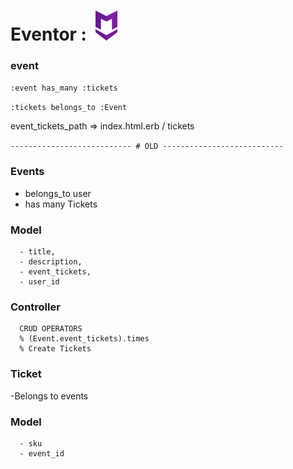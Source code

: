 # Eventor : ![alt text](https://github.com/adam-p/markdown-here/raw/master/src/common/images/icon48.png "Logo Title Text 1")

  ### event


 `:event has_many :tickets`

 `:tickets belongs_to :Event`

 event_tickets_path => index.html.erb / tickets




`--------------------------- # OLD ---------------------------`
### Events
- belongs_to user
- has many Tickets

 ### Model
      - title,
      - description,
      - event_tickets,
      - user_id

  ### Controller
      CRUD OPERATORS
      % (Event.event_tickets).times
      % Create Tickets 
### Ticket
  -Belongs to events
  ### Model
      - sku
      - event_id
